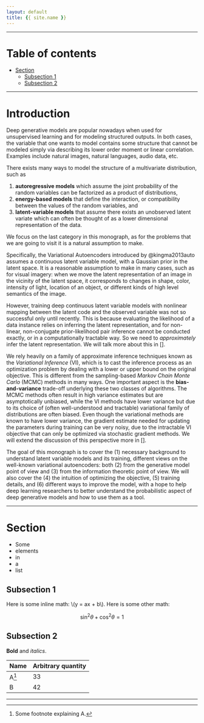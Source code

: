 ```yaml
---
layout: default
title: {{ site.name }}
---
```



---

# Table of contents

* [Section](#section)
    * [Subsection 1](#subsection_1)
    * [Subsection 2](#subsection_2)

---

Introduction
============

Deep generative models are popular nowadays when used for unsupervised
learning and for modeling structured outputs. In both cases, the
variable that one wants to model contains some structure that cannot be
modeled simply via describing its lower order moment or linear
correlation. Examples include natural images, natural languages, audio
data, etc.

There exists many ways to model the structure of a multivariate
distribution, such as 
   1. **autoregressive models** which assume the joint
probability of the random variables can be factorized as a product of
distributions, 
   2. **energy-based models** that define the interaction, or
compatibility between the values of the random variables, and 
   3. **latent-variable models** that assume there exists an unobserved latent
variate which can often be thought of as a lower dimensional
representation of the data. 

We focus on the last category in this
monograph, as for the problems that we are going to visit it is a
natural assumption to make.

Specifically, the Variational Autoencoders introduced by @kingma2013auto
assumes a continuous latent variable model, with a Gaussian prior in the
latent space. It is a reasonable assumption to make in many cases, such
as for visual imagery: when we move the latent representation of an
image in the vicinity of the latent space, it corresponds to changes in
shape, color, intensity of light, location of an object, or different
kinds of high level semantics of the image.

However, training deep continuous latent variable models with nonlinear
mapping between the latent code and the observed variable was not so
successful only until recently. This is because evaluating the
likelihood of a data instance relies on inferring the latent
representation, and for non-linear, non-conjugate prior-likelihood pair
inference cannot be conducted exactly, or in a computationally tractable
way. So we need to *approximately* infer the latent representation. We
will talk more about this in \[\].

We rely heavily on a family of approximate inference techniques known as
the *Variational Inference* (VI), which is to cast the inference process
as an optimization problem by dealing with a lower or upper bound on the
original objective. This is different from the sampling-based *Markov
Chain Monte Carlo* (MCMC) methods in many ways. One important aspect is
the **bias-and-variance** trade-off underlying these two classes of
algorithms. The MCMC methods often result in high variance estimates but
are asymptotically unbiased, while the VI methods have lower variance
but due to its choice of (often well-understood and tractable)
variational family of distributions are often biased. Even though the
variational methods are known to have lower variance, the gradient
estimate needed for updating the parameters during training can be very
noisy, due to the intractable VI objective that can only be optimized
via stochastic gradient methods. We will extend the discussion of this
perspective more in \[\].

The goal of this monograph is to cover the (1) necessary background to
understand latent variable models and its training, different views on
the well-known variational autoencoders: both (2) from the generative
model point of view and (3) from the information theoretic point of
view. We will also cover the (4) the intuition of optimizing the
objective, (5) training details, and (6) different ways to improve the
model, with a hope to help deep learning researchers to better
understand the probabilistic aspect of deep generative models and how to
use them as a tool.


---

<a name="section"></a>

# Section

* Some
* elements
* in
* a
* list

<a name="subsection_1"></a>

## Subsection 1

Here is some inline math: \\(y = ax + b\\). Here is some other math:

$$
    \sin^2\theta + \cos^2\theta = 1
$$

<a name="subsection_2"></a>

## Subsection 2

**Bold** and _italics_.

| Name  | Arbitrary quantity |
| ----- | ------------------ |
| A[^1] | 33                 |
| B     | 42                 |

---

[^1]: Some footnote explaining A.
